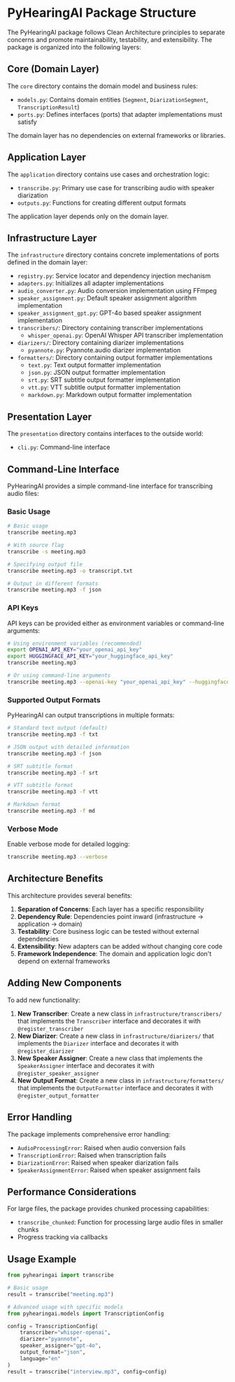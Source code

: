 # PyHearingAI Package Structure

The PyHearingAI package follows Clean Architecture principles to separate concerns and promote maintainability, testability, and extensibility. The package is organized into the following layers:

## Core (Domain Layer)

The `core` directory contains the domain model and business rules:

- `models.py`: Contains domain entities (`Segment`, `DiarizationSegment`, `TranscriptionResult`)
- `ports.py`: Defines interfaces (ports) that adapter implementations must satisfy

The domain layer has no dependencies on external frameworks or libraries.

## Application Layer

The `application` directory contains use cases and orchestration logic:

- `transcribe.py`: Primary use case for transcribing audio with speaker diarization
- `outputs.py`: Functions for creating different output formats

The application layer depends only on the domain layer.

## Infrastructure Layer

The `infrastructure` directory contains concrete implementations of ports defined in the domain layer:

- `registry.py`: Service locator and dependency injection mechanism
- `adapters.py`: Initializes all adapter implementations
- `audio_converter.py`: Audio conversion implementation using FFmpeg
- `speaker_assignment.py`: Default speaker assignment algorithm implementation
- `speaker_assignment_gpt.py`: GPT-4o based speaker assignment implementation
- `transcribers/`: Directory containing transcriber implementations
  - `whisper_openai.py`: OpenAI Whisper API transcriber implementation
- `diarizers/`: Directory containing diarizer implementations
  - `pyannote.py`: Pyannote.audio diarizer implementation
- `formatters/`: Directory containing output formatter implementations
  - `text.py`: Text output formatter implementation
  - `json.py`: JSON output formatter implementation
  - `srt.py`: SRT subtitle output formatter implementation
  - `vtt.py`: VTT subtitle output formatter implementation
  - `markdown.py`: Markdown output formatter implementation

## Presentation Layer

The `presentation` directory contains interfaces to the outside world:

- `cli.py`: Command-line interface

## Command-Line Interface

PyHearingAI provides a simple command-line interface for transcribing audio files:

### Basic Usage

```bash
# Basic usage
transcribe meeting.mp3

# With source flag
transcribe -s meeting.mp3

# Specifying output file
transcribe meeting.mp3 -o transcript.txt

# Output in different formats
transcribe meeting.mp3 -f json
```

### API Keys

API keys can be provided either as environment variables or command-line arguments:

```bash
# Using environment variables (recommended)
export OPENAI_API_KEY="your_openai_api_key"
export HUGGINGFACE_API_KEY="your_huggingface_api_key"
transcribe meeting.mp3

# Or using command-line arguments
transcribe meeting.mp3 --openai-key "your_openai_api_key" --huggingface-key "your_huggingface_api_key"
```

### Supported Output Formats

PyHearingAI can output transcriptions in multiple formats:

```bash
# Standard text output (default)
transcribe meeting.mp3 -f txt

# JSON output with detailed information
transcribe meeting.mp3 -f json

# SRT subtitle format
transcribe meeting.mp3 -f srt

# VTT subtitle format
transcribe meeting.mp3 -f vtt

# Markdown format
transcribe meeting.mp3 -f md
```

### Verbose Mode

Enable verbose mode for detailed logging:

```bash
transcribe meeting.mp3 --verbose
```

## Architecture Benefits

This architecture provides several benefits:

1. **Separation of Concerns**: Each layer has a specific responsibility
2. **Dependency Rule**: Dependencies point inward (infrastructure → application → domain)
3. **Testability**: Core business logic can be tested without external dependencies
4. **Extensibility**: New adapters can be added without changing core code
5. **Framework Independence**: The domain and application logic don't depend on external frameworks

## Adding New Components

To add new functionality:

1. **New Transcriber**: Create a new class in `infrastructure/transcribers/` that implements the `Transcriber` interface and decorates it with `@register_transcriber`
2. **New Diarizer**: Create a new class in `infrastructure/diarizers/` that implements the `Diarizer` interface and decorates it with `@register_diarizer`
3. **New Speaker Assigner**: Create a new class that implements the `SpeakerAssigner` interface and decorates it with `@register_speaker_assigner`
4. **New Output Format**: Create a new class in `infrastructure/formatters/` that implements the `OutputFormatter` interface and decorates it with `@register_output_formatter`

## Error Handling

The package implements comprehensive error handling:

- `AudioProcessingError`: Raised when audio conversion fails
- `TranscriptionError`: Raised when transcription fails
- `DiarizationError`: Raised when speaker diarization fails
- `SpeakerAssignmentError`: Raised when speaker assignment fails

## Performance Considerations

For large files, the package provides chunked processing capabilities:

- `transcribe_chunked`: Function for processing large audio files in smaller chunks
- Progress tracking via callbacks

## Usage Example

```python
from pyhearingai import transcribe

# Basic usage
result = transcribe("meeting.mp3")

# Advanced usage with specific models
from pyhearingai.models import TranscriptionConfig

config = TranscriptionConfig(
    transcriber="whisper-openai",
    diarizer="pyannote",
    speaker_assigner="gpt-4o",
    output_format="json",
    language="en"
)
result = transcribe("interview.mp3", config=config)

